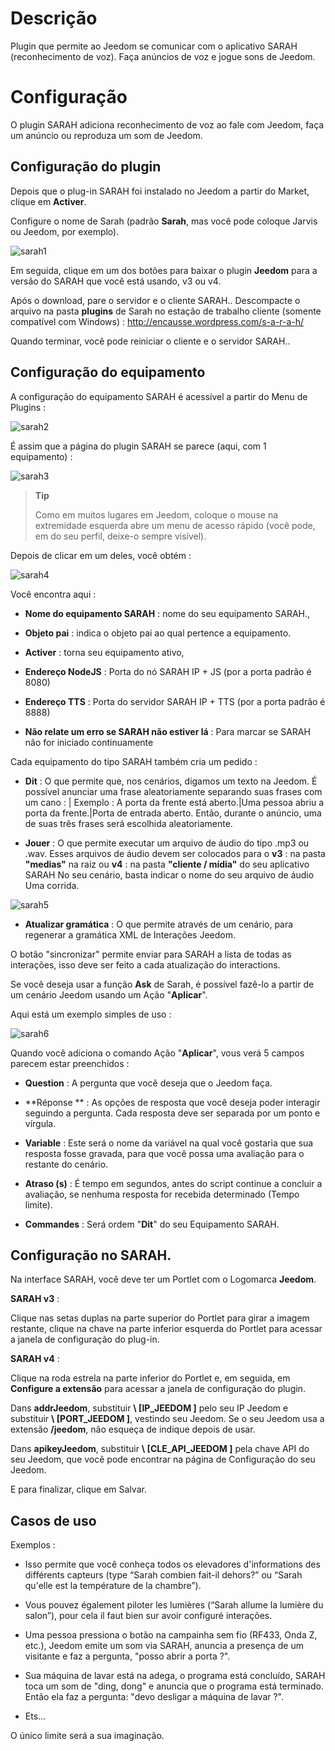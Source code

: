 Descrição 
===========

Plugin que permite ao Jeedom se comunicar com o aplicativo SARAH
(reconhecimento de voz). Faça anúncios de voz e jogue
sons de Jeedom.

Configuração 
=============

O plugin SARAH adiciona reconhecimento de voz ao
fale com Jeedom, faça um anúncio ou reproduza um som de Jeedom.

Configuração do plugin 
-----------------------

Depois que o plug-in SARAH foi instalado no Jeedom a partir do Market,
clique em **Activer**.

Configure o nome de Sarah (padrão **Sarah**, mas você pode
coloque Jarvis ou Jeedom, por exemplo).

![sarah1](../images/sarah1.PNG)

Em seguida, clique em um dos botões para baixar o plugin
**Jeedom** para a versão do SARAH que você está usando, v3 ou v4.

Após o download, pare o servidor e o cliente SARAH..
Descompacte o arquivo na pasta **plugins** de Sarah no
estação de trabalho cliente (somente compatível com Windows) :
<http://encausse.wordpress.com/s-a-r-a-h/>

Quando terminar, você pode reiniciar o cliente e o servidor
SARAH..

Configuração do equipamento 
-----------------------------

A configuração do equipamento SARAH é acessível a partir do
Menu de Plugins :

![sarah2](../images/sarah2.PNG)

É assim que a página do plugin SARAH se parece (aqui, com 1
equipamento) :

![sarah3](../images/sarah3.PNG)

> **Tip**
>
> Como em muitos lugares em Jeedom, coloque o mouse na extremidade esquerda
> abre um menu de acesso rápido (você pode, em
> do seu perfil, deixe-o sempre visível).

Depois de clicar em um deles, você obtém :

![sarah4](../images/sarah4.PNG)

Você encontra aqui :

-   **Nome do equipamento SARAH** : nome do seu equipamento
    SARAH.,

-   **Objeto pai** : indica o objeto pai ao qual
    pertence a equipamento.

-   **Activer** : torna seu equipamento ativo,

-   **Endereço NodeJS** : Porta do nó SARAH IP + JS (por
    a porta padrão é 8080)

-   **Endereço TTS** : Porta do servidor SARAH IP + TTS (por
    a porta padrão é 8888)

-   **Não relate um erro se SARAH não estiver lá** : Para marcar
    se SARAH não for iniciado continuamente

Cada equipamento do tipo SARAH também cria um pedido :

-   **Dit** : O que permite que, nos cenários, digamos um texto
    na Jeedom. É possível anunciar uma frase aleatoriamente
    separando suas frases com um cano : | Exemplo : A porta da frente
    está aberto.|Uma pessoa abriu a porta da frente.|Porta de entrada
    aberto. Então, durante o anúncio, uma de suas três frases será escolhida
    aleatoriamente.

-   **Jouer** : O que permite executar um arquivo de áudio do tipo .mp3
    ou .wav. Esses arquivos de áudio devem ser colocados para o **v3** :
    na pasta **"medias"** na raiz ou **v4** : na pasta
    **"cliente / mídia"** do seu aplicativo SARAH No seu
    cenário, basta indicar o nome do seu arquivo de áudio
    Uma corrida.

![sarah5](../images/sarah5.PNG)

-   **Atualizar gramática** : O que permite através de um
    cenário, para regenerar a gramática XML de
    Interações Jeedom.

O botão "sincronizar" permite enviar para SARAH a lista de
todas as interações, isso deve ser feito a cada atualização do
interactions.

Se você deseja usar a função **Ask** de Sarah, é
possível fazê-lo a partir de um cenário Jeedom usando um
Ação "**Aplicar**".

Aqui está um exemplo simples de uso :

![sarah6](../images/sarah6.PNG)

Quando você adiciona o comando Ação "**Aplicar**", vous
verá 5 campos parecem estar preenchidos :

-   **Question** : A pergunta que você deseja que o Jeedom faça.

-   **Réponse ** : As opções de resposta que você deseja poder
    interagir seguindo a pergunta. Cada resposta deve ser separada por
    um ponto e vírgula.

-   **Variable** : Este será o nome da variável na qual você
    gostaria que sua resposta fosse gravada, para que você possa
    uma avaliação para o restante do cenário.

-   **Atraso (s)** : É tempo em segundos, antes do script
    continue a concluir a avaliação, se nenhuma resposta for recebida
    determinado (Tempo limite).

-   **Commandes** : Será ordem "**Dit**" do seu
    Equipamento SARAH.

Configuração no SARAH. 
-----------------------------

Na interface SARAH, você deve ter um Portlet com o
Logomarca **Jeedom**.

**SARAH v3** :

Clique nas setas duplas na parte superior do Portlet para girar
a imagem restante, clique na chave na parte inferior esquerda do Portlet
para acessar a janela de configuração do plug-in.

**SARAH v4** :

Clique na roda estrela na parte inferior do Portlet e, em seguida, em
**Configure a extensão** para acessar a janela de configuração do
plugin.

Dans **addrJeedom**, substituir **\ [IP\_JEEDOM \]** pelo seu IP
Jeedom e substituir **\ [PORT\_JEEDOM \]**, vestindo seu Jeedom.
Se o seu Jeedom usa a extensão **/jeedom**, não esqueça de
indique depois de usar.

Dans **apikeyJeedom**, substituir **\ [CLE\_API\_JEEDOM \]** pela chave
API do seu Jeedom, que você pode encontrar na página de
Configuração do seu Jeedom.

E para finalizar, clique em Salvar.

Casos de uso 
-----------------

Exemplos :

-   Isso permite que você conheça todos os elevadores
    d'informations des différents capteurs (type “Sarah combien fait-il
    dehors?” ou “Sarah qu'elle est la température de la chambre”).

-   Vous pouvez également piloter les lumières (“Sarah allume la lumière
    du salon”), pour cela il faut bien sur avoir configuré
    interações.

-   Uma pessoa pressiona o botão na campainha sem fio (RF433,
    Onda Z, etc.), Jeedom emite um som via SARAH,
    anuncia a presença de um visitante e faz a pergunta,
    "posso abrir a porta ?".

-   Sua máquina de lavar está na adega, o programa está concluído,
    SARAH toca um som de "ding, dong" e anuncia que o programa
    está terminado. Então ela faz a pergunta: "devo desligar
    a máquina de lavar ?".

-   Ets…​

O único limite será a sua imaginação.
